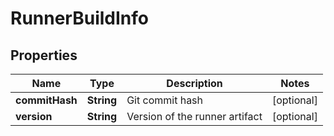 # RunnerBuildInfo

## Properties
Name | Type | Description | Notes
------------ | ------------- | ------------- | -------------
**commitHash** | **String** | Git commit hash |  [optional]
**version** | **String** | Version of the runner artifact |  [optional]
